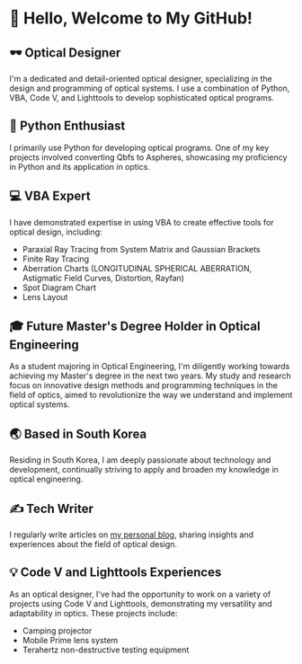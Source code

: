 # 👋 Hello, Welcome to My GitHub!

## 🕶️ Optical Designer
I'm a dedicated and detail-oriented optical designer, specializing in the design and programming of optical systems. I use a combination of Python, VBA, Code V, and Lighttools to develop sophisticated optical programs.

## 🐍 Python Enthusiast
I primarily use Python for developing optical programs. One of my key projects involved converting Qbfs to Aspheres, showcasing my proficiency in Python and its application in optics.

## 💻 VBA Expert
I have demonstrated expertise in using VBA to create effective tools for optical design, including:
- Paraxial Ray Tracing from System Matrix and Gaussian Brackets
- Finite Ray Tracing
- Aberration Charts (LONGITUDINAL SPHERICAL ABERRATION, Astigmatic Field Curves, Distortion, Rayfan)
- Spot Diagram Chart
- Lens Layout

## 🎓 Future Master's Degree Holder in Optical Engineering
As a student majoring in Optical Engineering, I'm diligently working towards achieving my Master's degree in the next two years. My study and research focus on innovative design methods and programming techniques in the field of optics, aimed to revolutionize the way we understand and implement optical systems.

## 🌏 Based in South Korea
Residing in South Korea, I am deeply passionate about technology and development, continually striving to apply and broaden my knowledge in optical engineering.

## ✍️ Tech Writer
I regularly write articles on [my personal blog](https://koreanjuho.github.io/), sharing insights and experiences about the field of optical design.

## 💡 Code V and Lighttools Experiences
As an optical designer, I've had the opportunity to work on a variety of projects using Code V and Lighttools, demonstrating my versatility and adaptability in optics. These projects include:
- Camping projector
- Mobile Prime lens system
- Terahertz non-destructive testing equipment
